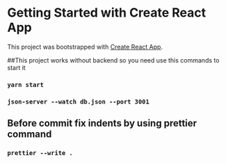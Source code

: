 # Getting Started with Create React App

This project was bootstrapped with [Create React App](https://github.com/facebook/create-react-app).

##This project works without backend so you need use this commands to start it
### `yarn start`
### `json-server --watch db.json --port 3001`

## Before commit fix indents by using prettier command
### `prettier --write .`
